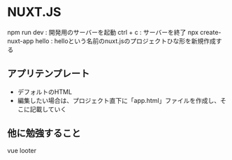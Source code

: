 # NUXT.JS

npm run dev : 開発用のサーバーを起動
ctrl + c : サーバーを終了
npx create-nuxt-app hello : helloという名前のnuxt.jsのプロジェクトひな形を新規作成する

## アプリテンプレート
- デフォルトのHTML
- 編集したい場合は、プロジェクト直下に「app.html」ファイルを作成し、そこに記載していく


## 他に勉強すること
vue looter
